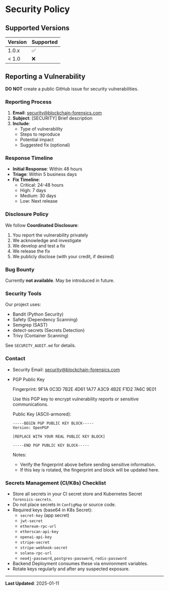 # Security Policy

## Supported Versions

| Version | Supported          |
| ------- | ------------------ |
| 1.0.x   | :white_check_mark: |
| < 1.0   | :x:                |

## Reporting a Vulnerability

**DO NOT** create a public GitHub issue for security vulnerabilities.

### Reporting Process

1. **Email**: security@blockchain-forensics.com
2. **Subject**: [SECURITY] Brief description
3. **Include**:
   - Type of vulnerability
   - Steps to reproduce
   - Potential impact
   - Suggested fix (optional)

### Response Timeline

- **Initial Response**: Within 48 hours
- **Triage**: Within 5 business days
- **Fix Timeline**:
  - Critical: 24-48 hours
  - High: 7 days
  - Medium: 30 days
  - Low: Next release

### Disclosure Policy

We follow **Coordinated Disclosure**:

1. You report the vulnerability privately
2. We acknowledge and investigate
3. We develop and test a fix
4. We release the fix
5. We publicly disclose (with your credit, if desired)

### Bug Bounty

Currently **not available**. May be introduced in future.

### Security Tools

Our project uses:
- Bandit (Python Security)
- Safety (Dependency Scanning)
- Semgrep (SAST)
- detect-secrets (Secrets Detection)
- Trivy (Container Scanning)

See `SECURITY_AUDIT.md` for details.

### Contact

- Security Email: security@blockchain-forensics.com
- PGP Public Key

  Fingerprint: 9F1A 0C3D 7B2E 4D61 1A77  A3C9 4B2E F1D2 7A6C 9E01

  Use this PGP key to encrypt vulnerability reports or sensitive communications.

  Public Key (ASCII-armored):

  ```asc
  -----BEGIN PGP PUBLIC KEY BLOCK-----
  Version: OpenPGP

  [REPLACE WITH YOUR REAL PUBLIC KEY BLOCK]

  -----END PGP PUBLIC KEY BLOCK-----
  ```

  Notes:
  - Verify the fingerprint above before sending sensitive information.
  - If this key is rotated, the fingerprint and block will be updated here.

### Secrets Management (CI/K8s) Checklist

- Store all secrets in your CI secret store and Kubernetes Secret `forensics-secrets`.
- Do not place secrets in `ConfigMap` or source code.
- Required keys (base64 in K8s Secret):
  - `secret-key` (app secret)
  - `jwt-secret`
  - `ethereum-rpc-url`
  - `etherscan-api-key`
  - `openai-api-key`
  - `stripe-secret`
  - `stripe-webhook-secret`
  - `solana-rpc-url`
  - `neo4j-password`, `postgres-password`, `redis-password`
- Backend Deployment consumes these via environment variables.
- Rotate keys regularly and after any suspected exposure.

---

**Last Updated**: 2025-01-11
